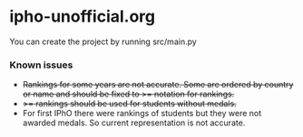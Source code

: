 # ipho-unofficial.org
You can create the project by running src/main.py

### Known issues
* ~~Rankings for some years are not accurate. Some are ordered by country or name and should be fixed to >= notation for rankings.~~
* ~~&gt;= rankings should be used for students without medals.~~
* For first IPhO there were rankings of students but they were not awarded medals. So current representation is not accurate.
